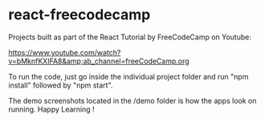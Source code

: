 # react-freecodecamp
Projects built as part of the React Tutorial by FreeCodeCamp on Youtube: 

https://www.youtube.com/watch?v=bMknfKXIFA8&amp;ab_channel=freeCodeCamp.org

To run the code, just go inside the individual project folder and run "npm install" followed by "npm start".

The demo screenshots located in the /demo folder is how the apps look on running. Happy Learning !
